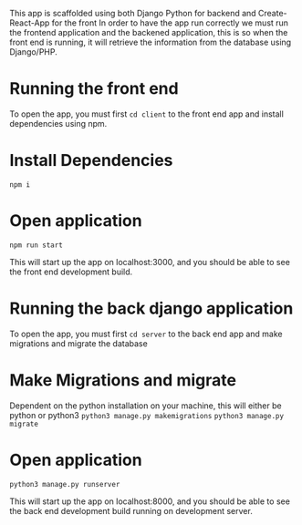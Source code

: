This app is scaffolded using both Django Python for backend and Create-React-App for the front 
In order to have the app run correctly we must run the frontend application and the backened application, this is so when the front end is running, it will retrieve the information from the database using Django/PHP.

# Running the front end
To open the app, you must first `cd client` to the front end app and install dependencies using npm.

# Install Dependencies
`npm i`

# Open application
`npm run start`

This will start up the app on localhost:3000, and you should be able to see the front end development build.

# Running the back django application
To open the app, you must first `cd server` to the back end app and make migrations and migrate the database

# Make Migrations and migrate
Dependent on the python installation on your machine, this will either be python or python3
`python3 manage.py makemigrations`
`python3 manage.py migrate`

# Open application
`python3 manage.py runserver`

This will start up the app on localhost:8000, and you should be able to see the back end development build running on development server.

